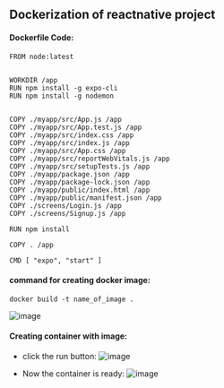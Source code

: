 ## Dockerization of reactnative project

#### Dockerfile Code:
```
FROM node:latest


WORKDIR /app
RUN npm install -g expo-cli
RUN npm install -g nodemon


COPY ./myapp/src/App.js /app
COPY ./myapp/src/App.test.js /app
COPY ./myapp/src/index.css /app
COPY ./myapp/src/index.js /app
COPY ./myapp/src/App.css /app
COPY ./myapp/src/reportWebVitals.js /app
COPY ./myapp/src/setupTests.js /app
COPY ./myapp/package.json /app
COPY ./myapp/package-lock.json /app
COPY ./myapp/public/index.html /app
COPY ./myapp/public/manifest.json /app
COPY ./screens/Login.js /app
COPY ./screens/Signup.js /app

RUN npm install 

COPY . /app

CMD [ "expo", "start" ]
```
#### command for creating docker image:
```
docker build -t name_of_image .
```
![image](https://github.com/HimanshuGound/geniehub-assignment/assets/92567932/a304682e-c76a-4c2b-9913-473fba45325a)

#### Creating container with image:
- click the run button:
![image](https://github.com/HimanshuGound/geniehub-assignment/assets/92567932/ea5e82e6-6090-4724-bea8-b82d0c9d7ab6)

- Now the container is ready:
  ![image](https://github.com/HimanshuGound/geniehub-assignment/assets/92567932/6621c814-8aa1-4435-a6f3-a41476f292c5)


